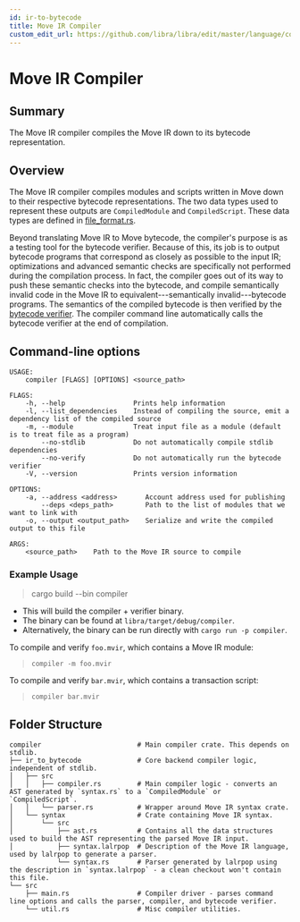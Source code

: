 ```yaml
---
id: ir-to-bytecode
title: Move IR Compiler
custom_edit_url: https://github.com/libra/libra/edit/master/language/compiler/README.md
---
```


# Move IR Compiler

## Summary

The Move IR compiler compiles the Move IR down to its bytecode representation. 

## Overview

The Move IR compiler compiles modules and scripts written in Move down to
their respective bytecode representations. The two data types used to
represent these outputs are `CompiledModule` and `CompiledScript`. These
data types are defined in [file_format.rs](https://github.com/libra/libra/blob/master/language/vm/src/file_format.rs).

Beyond translating Move IR to Move bytecode, the compiler's purpose is as a
testing tool for the bytecode verifier. Because of this, its job is to
output bytecode programs that correspond as closely as possible to the
input IR; optimizations and advanced semantic checks are specifically not
performed during the compilation process. In fact, the compiler goes out of
its way to push these semantic checks into the bytecode, and compile
semantically invalid code in the Move IR to equivalent---semantically
invalid---bytecode programs. The semantics of the compiled bytecode is
then verified by the [bytecode verifier](https://github.com/libra/libra/blob/master/language/bytecode-verifier/README.md). The compiler command line
automatically calls the bytecode verifier at the end of compilation.

## Command-line options

```text
USAGE:
    compiler [FLAGS] [OPTIONS] <source_path>

FLAGS:
    -h, --help                 Prints help information
    -l, --list_dependencies    Instead of compiling the source, emit a dependency list of the compiled source
    -m, --module               Treat input file as a module (default is to treat file as a program)
        --no-stdlib            Do not automatically compile stdlib dependencies
        --no-verify            Do not automatically run the bytecode verifier
    -V, --version              Prints version information

OPTIONS:
    -a, --address <address>       Account address used for publishing
        --deps <deps_path>        Path to the list of modules that we want to link with
    -o, --output <output_path>    Serialize and write the compiled output to this file

ARGS:
    <source_path>    Path to the Move IR source to compile
```

### Example Usage

> cargo build --bin compiler

* This will build the compiler + verifier binary.
* The binary can be found at `libra/target/debug/compiler`.
* Alternatively, the binary can be run directly with `cargo run -p compiler`.

To compile and verify `foo.mvir`, which contains a Move IR module:
> `compiler -m foo.mvir`

To compile and verify `bar.mvir`, which contains a transaction script:
> `compiler bar.mvir`

## Folder Structure

```text
compiler                        # Main compiler crate. This depends on stdlib.
├── ir_to_bytecode              # Core backend compiler logic, independent of stdlib.
│   ├── src
│   │   ├── compiler.rs         # Main compiler logic - converts an AST generated by `syntax.rs` to a `CompiledModule` or `CompiledScript`.
│   │   └── parser.rs           # Wrapper around Move IR syntax crate.
│   └── syntax                  # Crate containing Move IR syntax.
│       └── src
│           ├── ast.rs          # Contains all the data structures used to build the AST representing the parsed Move IR input.
│           ├── syntax.lalrpop  # Description of the Move IR language, used by lalrpop to generate a parser.
            └── syntax.rs       # Parser generated by lalrpop using the description in `syntax.lalrpop` - a clean checkout won't contain this file.
└── src
    ├── main.rs                 # Compiler driver - parses command line options and calls the parser, compiler, and bytecode verifier.
    └── util.rs                 # Misc compiler utilities.
```
